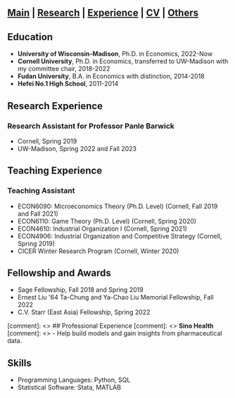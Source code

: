 ## [Main](https://tx58.github.io/) | [Research](/research.html) | [Experience](/experience.html) | [CV](/cv/cv_tianli.pdf) | [Others](/others.html)

<!-- * * * -->

## Education
- **University of Wisconsin-Madison**, Ph.D. in Economics, 2022-Now  
- **Cornell University**, Ph.D. in Economics, transferred to UW-Madison with my committee chair, 2018-2022 
- **Fudan University**, B.A. in Economics with distinction, 2014-2018 
- **Hefei No.1 High School**, 2011-2014

<!-- * * * -->

## Research Experience
### Research Assistant for Professor Panle Barwick
- Cornell, Spring 2019
- UW-Madison, Spring 2022 and Fall 2023

<!-- * * * -->

## Teaching Experience
### Teaching Assistant
- ECON6090: Microeconomics Theory (Ph.D. Level) (Cornell, Fall 2019 and Fall 2021)
- ECON6110: Game Theory (Ph.D. Level) (Cornell, Spring 2020)
- ECON4610: Industrial Organization I (Cornell, Spring 2021)
- ECON4906: Industrial Organization and Competitive Strategy (Cornell, Spring 2019)
- CICER Winter Research Program (Cornell, Winter 2020)

<!-- * * * -->

## Fellowship and Awards
- Sage Fellowship, Fall 2018 and Spring 2019
- Ernest Liu '64 Ta-Chung and Ya-Chao Liu Memorial Fellowship, Fall 2022
- C.V. Starr (East Asia) Fellowship, Spring 2022

[comment]: <> ## Professional Experience
[comment]: <> **Sino Health**
[comment]: <> - Help build models and gain insights from pharmaceutical data.

<!-- * * * -->

## Skills
- Programming Languages: Python, SQL
- Statistical Software: Stata, MATLAB

<!--    -->
<!-- <div style="text-indent:2em"> <img src="/images/mendota.jpg" alt="mendota" width="300"/> </div> -->